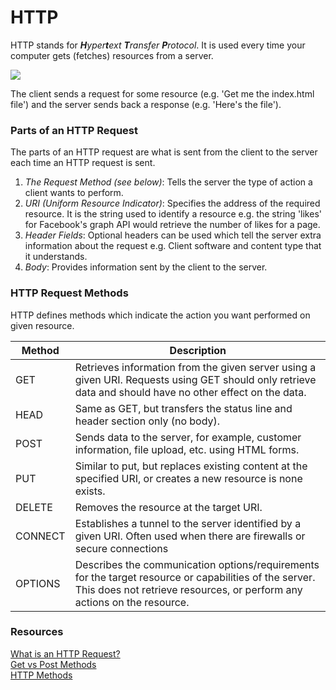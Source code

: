 # HTTP

HTTP stands for _**H**yper**t**ext **T**ransfer **P**rotocol_. It is used every
time your computer gets (fetches) resources from a server.

![](https://abcnetworking.wikispaces.com/file/view/client%20server.jpg/371921010/client%20server.jpg)

The client sends a request for some resource (e.g. 'Get me the index.html file')
and the server sends back a response (e.g. 'Here's the file').

### Parts of an HTTP Request

The parts of an HTTP request are what is sent from the client to the server
each time an HTTP request is sent.

1. *The Request Method (see below)*: Tells the server the type of action a client
wants to perform.
1. *URI (Uniform Resource Indicator)*: Specifies the address of the required
resource. It is the string used to identify a resource e.g. the string 'likes'
for Facebook's graph API would retrieve the number of likes for a page.
1. *Header Fields*: Optional headers can be used which tell the server extra
information about the request e.g. Client software and content type that it
understands.
1. *Body*: Provides information sent by the client to the server.

### HTTP Request Methods

HTTP defines methods which indicate the action you want performed on given
resource.

| Method | Description |
| ------ | ----------- |
| GET | Retrieves information from the given server using a given URI. Requests using GET should only retrieve data and should have no other effect on the data.|
| HEAD    | Same as GET, but transfers the status line and header section only (no body). |
| POST    | Sends data to the server, for example, customer information, file upload, etc. using HTML forms. |
| PUT     | Similar to put, but replaces existing content at the specified URI, or creates a new resource is none exists. |
| DELETE  | Removes the resource at the target URI. |
| CONNECT | Establishes a tunnel to the server identified by a given URI. Often used when there are firewalls or secure connections |
| OPTIONS | Describes the communication options/requirements for the target resource or capabilities of the server. This does not retrieve resources, or perform any actions on the resource. |


### Resources

[What is an HTTP Request?](http://rve.org.uk/dumprequest)  
[Get vs Post Methods](http://www.w3schools.com/tags/ref_httpmethods.asp)  
[HTTP Methods](http://www.tutorialspoint.com/http/http_methods.htm)
